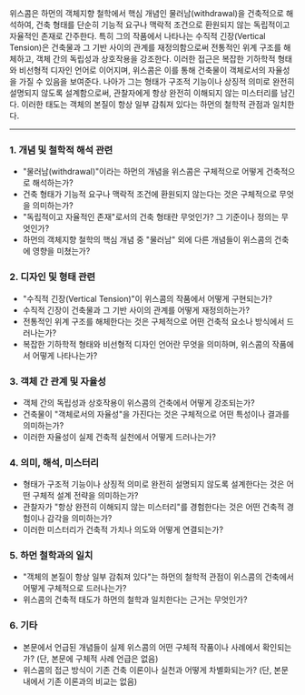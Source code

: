 위스콤은 하먼의 객체지향 철학에서 핵심 개념인 물러남(withdrawal)을 건축적으로 해석하여, 건축 형태를 단순히 기능적 요구나 맥락적 조건으로 환원되지 않는 독립적이고 자율적인 존재로 간주한다. 특히 그의 작품에서 나타나는 수직적 긴장(Vertical Tension)은 건축물과 그 기반 사이의 관계를 재정의함으로써 전통적인 위계 구조를 해체하고, 객체 간의 독립성과 상호작용을 강조한다. 이러한 접근은 복잡한 기하학적 형태와 비선형적 디자인 언어로 이어지며, 위스콤은 이를 통해 건축물이 객체로서의 자율성을 가질 수 있음을 보여준다. 나아가 그는 형태가 구조적 기능이나 상징적 의미로 완전히 설명되지 않도록 설계함으로써, 관찰자에게 항상 완전히 이해되지 않는 미스터리를 남긴다. 이러한 태도는 객체의 본질이 항상 일부 감춰져 있다는 하먼의 철학적 관점과 일치한다.

---

### 1. 개념 및 철학적 해석 관련

* "물러남(withdrawal)"이라는 하먼의 개념을 위스콤은 구체적으로 어떻게 건축적으로 해석하는가?
* 건축 형태가 기능적 요구나 맥락적 조건에 환원되지 않는다는 것은 구체적으로 무엇을 의미하는가?
* "독립적이고 자율적인 존재"로서의 건축 형태란 무엇인가? 그 기준이나 정의는 무엇인가?
* 하먼의 객체지향 철학의 핵심 개념 중 "물러남" 외에 다른 개념들이 위스콤의 건축에 영향을 미쳤는가?

### 2. 디자인 및 형태 관련

* "수직적 긴장(Vertical Tension)"이 위스콤의 작품에서 어떻게 구현되는가?
* 수직적 긴장이 건축물과 그 기반 사이의 관계를 어떻게 재정의하는가?
* 전통적인 위계 구조를 해체한다는 것은 구체적으로 어떤 건축적 요소나 방식에서 드러나는가?
* 복잡한 기하학적 형태와 비선형적 디자인 언어란 무엇을 의미하며, 위스콤의 작품에서 어떻게 나타나는가?

### 3. 객체 간 관계 및 자율성

* 객체 간의 독립성과 상호작용이 위스콤의 건축에서 어떻게 강조되는가?
* 건축물이 "객체로서의 자율성"을 가진다는 것은 구체적으로 어떤 특성이나 결과를 의미하는가?
* 이러한 자율성이 실제 건축적 실천에서 어떻게 드러나는가?

### 4. 의미, 해석, 미스터리

* 형태가 구조적 기능이나 상징적 의미로 완전히 설명되지 않도록 설계한다는 것은 어떤 구체적 설계 전략을 의미하는가?
* 관찰자가 "항상 완전히 이해되지 않는 미스터리"를 경험한다는 것은 어떤 건축적 경험이나 감각을 의미하는가?
* 이러한 미스터리가 건축적 가치나 의도와 어떻게 연결되는가?

### 5. 하먼 철학과의 일치

* "객체의 본질이 항상 일부 감춰져 있다"는 하먼의 철학적 관점이 위스콤의 건축에서 어떻게 구체적으로 드러나는가?
* 위스콤의 건축적 태도가 하먼의 철학과 일치한다는 근거는 무엇인가?

### 6. 기타

* 본문에서 언급된 개념들이 실제 위스콤의 어떤 구체적 작품이나 사례에서 확인되는가? (단, 본문에 구체적 사례 언급은 없음)
* 위스콤의 접근 방식이 기존 건축 이론이나 실천과 어떻게 차별화되는가? (단, 본문 내에서 기존 이론과의 비교는 없음)
